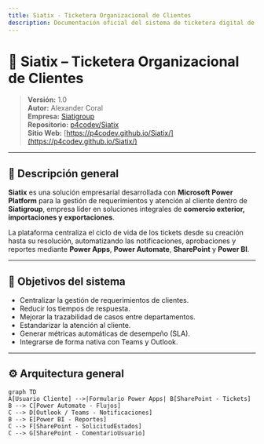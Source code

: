 ```yaml
---
title: Siatix - Ticketera Organizacional de Clientes
description: Documentación oficial del sistema de ticketera digital de Siatigroup, desarrollada por Alexander Coral.
---
```


# 💼 Siatix – Ticketera Organizacional de Clientes

> **Versión:** 1.0  
> **Autor:** Alexander Coral  
> **Empresa:** [Siatigroup](https://siatigroup.com)  
> **Repositorio:** [p4codev/Siatix](https://github.com/p4codev/Siatix)  
> **Sitio Web:** [https://p4codev.github.io/Siatix/](https://p4codev.github.io/Siatix/)

---

## 🧩 Descripción general

**Siatix** es una solución empresarial desarrollada con **Microsoft Power Platform** para la gestión de requerimientos y atención al cliente dentro de **Siatigroup**, empresa líder en soluciones integrales de **comercio exterior, importaciones y exportaciones**.

La plataforma centraliza el ciclo de vida de los tickets desde su creación hasta su resolución, automatizando las notificaciones, aprobaciones y reportes mediante **Power Apps**, **Power Automate**, **SharePoint** y **Power BI**.

---

## 🚀 Objetivos del sistema

- Centralizar la gestión de requerimientos de clientes.  
- Reducir los tiempos de respuesta.  
- Mejorar la trazabilidad de casos entre departamentos.  
- Estandarizar la atención al cliente.  
- Generar métricas automáticas de desempeño (SLA).  
- Integrarse de forma nativa con Teams y Outlook.  

---

## ⚙️ Arquitectura general

```mermaid
graph TD
A[Usuario Cliente] -->|Formulario Power Apps| B[SharePoint - Tickets]
B --> C[Power Automate - Flujos]
C --> D[Outlook / Teams - Notificaciones]
B --> E[Power BI - Reportes]
C --> F[SharePoint - SolicitudEstados]
C --> G[SharePoint - ComentarioUsuario]
